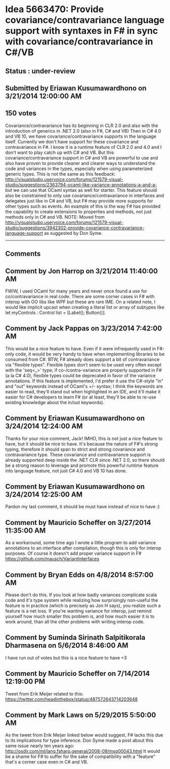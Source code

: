# Idea 5663470: Provide covariance/contravariance language support with syntaxes in F# in sync with covariance/contravariance in C#/VB #

## Status : under-review

## Submitted by Eriawan Kusumawardhono on 3/21/2014 12:00:00 AM

## 150 votes

Covariance/contravariance has its beginning in CLR 2.0 and also with the introduction of generics in .NET 2.0 (also in F#, C# and VB)
Then in C# 4.0 and VB 10, we have covariance/contravariance supports in the language itself. Currently we don't have support for these covariance and contravariance in F#.
I know it is a runtime feature of CLR 2.0 and 4.0 and I don't want to play catch up with C# and VB.
But this covariance/contravariance support in C# and VB are powerful to use and also have proven to provide cleaner and clearer ways to understand the code and variances in the types, especially when using parameterized generic types.
This is not the same as this feedback:
http://visualstudio.uservoice.com/forums/121579-visual-studio/suggestions/2363794-ocaml-like-variance-annotations-a-and-a-
but we can use that OCaml syntax as well for starter.
This feature should also be constrained to only use covariance/contravariance in interfaces and delegates just like in C# and VB, but F# may provide more supports for other types such as events.
An example of this is the way F# has provided the capability to create extensions to properties and methods, not just methods only in C# and VB.
NOTE: Moved from http://visualstudio.uservoice.com/forums/121579-visual-studio/suggestions/3942302-provide-covariance-contravariance-language-support as suggested by Don Syme.


------------------------
## Comments


## Comment by Jon Harrop on 3/21/2014 11:40:00 AM
FWIW, I used OCaml for many years and never once found a use for co/contravariance in real code. There are some corner cases in F# with interop with OO libs like WPF but these are rare IME.
On a related note, I would like implicit upcast when creating a literal list or array of subtypes like let myControls : Control list = [Label(); Button()].


## Comment by Jack Pappas on 3/23/2014 7:42:00 AM
This would be a nice feature to have. Even if it were infrequently used in F#-only code, it would be very handy to have when implementing libraries to be consumed from C#.
BTW, F# already does support a bit of contravariance via "flexible types". Flexible types don't seem to be used very often except with the 'seq<_>' type; if co-/contra-variance are properly supported in F# (a la C# 4.0), flexible types could be deprecated in favor of the variance annotations.
If this feature is implemented, I'd prefer it use the C#-style "in" and "out" keywords instead of OCaml's +/- syntax; I think the keywords are easier to read, they'll stand out when highlighted in an IDE, and it'll make it easier for C# developers to learn F# (or at least, they'll be able to re-use existing knowledge about the in/out keywords).


## Comment by Eriawan Kusumawardhono on 3/24/2014 12:24:00 AM
Thanks for your nice comment, Jack!
IMHO, this is not just a nice feature to have, but it should be nice to have.
It's because the nature of F#'s strong typing, therefore it should span to strict and strong covariance and contravariance type.
These covariance and contravariance support is already supported deep inside the .NET CLR since .NET 2.0, so there should be a strong reason to leverage and promote this powerful runtime feature into language feature, not just C# 4.0 and VB 10 has done.


## Comment by Eriawan Kusumawardhono on 3/24/2014 12:25:00 AM
Pardon my last comment, it should be must have instead of nice to have :)


## Comment by Mauricio Scheffer on 3/27/2014 11:35:00 AM
As a workaround, some time ago I wrote a little program to add variance annotations to an interface after compilation, though this is only for interop purposes. Of course it doesn't add proper variance support in F#
https://github.com/mausch/VariantInterfaces


## Comment by Bryan Edds on 4/8/2014 8:57:00 AM
Please don't do this. If you look at how badly variances complicate scala code and it's type system while realizing how surprisingly non-useful the feature is in practice (which is precisely as Jon H says), you realize such a feature is a net loss.
If you're wanting variance for interop, just remind yourself how much smaller this problem is, and how much easier it is to work around, than all the other problems with writing interop code.


## Comment by Suminda Sirinath Salpitikorala Dharmasena on 5/6/2014 8:46:00 AM
I have run out of votes but this is a nice feature to have +3


## Comment by Mauricio Scheffer on 7/14/2014 12:19:00 PM
Tweet from Erik Meijer related to this: https://twitter.com/headinthebox/status/487572643714203648


## Comment by Mark Laws on 5/29/2015 5:50:00 AM
As the tweet from Erik Meijer linked below would suggest, F# lacks this due to its implications for type inference. Don Syme made a post about this same issue nearly ten years ago: http://osdir.com/ml/lang.fsharp.general/2008-09/msg00043.html
It would be a shame for F# to suffer for the sake of compatibility with a "feature" that's a corner case even in C# and VB.

